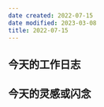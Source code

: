 ```yaml
---
date created: 2022-07-15
date modified: 2023-03-08
title: 2022-07-15
---
```


## 今天的工作日志

## 今天的灵感或闪念
